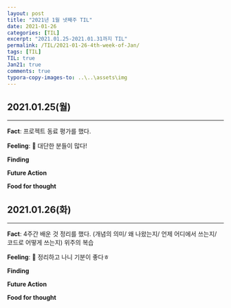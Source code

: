 ```yaml
---
layout: post
title: "2021년 1월 넷째주 TIL"
date: 2021-01-26
categories: [TIL]
excerpt: "2021.01.25-2021.01.31까지 TIL"
permalink: /TIL/2021-01-26-4th-week-of-Jan/
tags: [TIL]
TIL: true
Jan21: true
comments: true
typora-copy-images-to: ..\..\assets\img
---
```




## 2021.01.25(월)

---

**Fact**: 프로젝트 동료 평가를 했다.

**Feeling**: 🤯 대단한 분들이 많다!

**Finding**

**Future Action**

**Food for thought**



## 2021.01.26(화)

---

**Fact**: 4주간 배운 것 정리를 했다. (개념의 의미/ 왜 나왔는지/ 언제 어디에서 쓰는지/ 코드로 어떻게 쓰는지) 위주의 복습

**Feeling**: 🥳 정리하고 나니 기분이 좋다ㅎ

**Finding**

**Future Action**

**Food for thought**